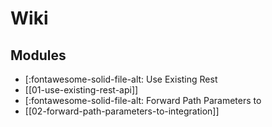 Wiki
===

Modules
---

- [:fontawesome-solid-file-alt: Use Existing Rest
- [[01-use-existing-rest-api]]
- [:fontawesome-solid-file-alt: Forward Path Parameters to
- [[02-forward-path-parameters-to-integration]]
